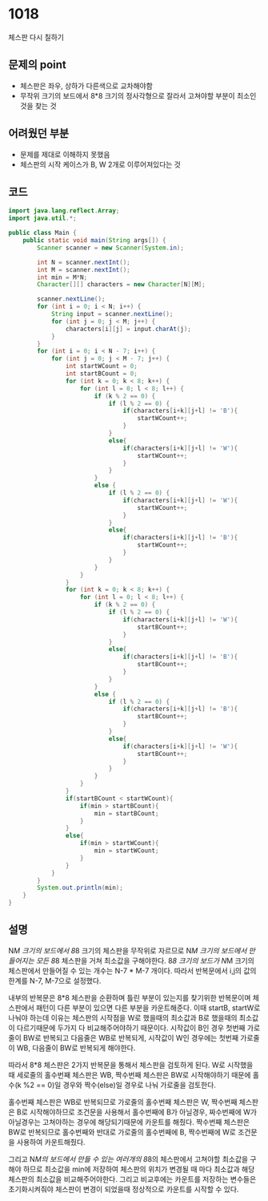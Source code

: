 # 1018
체스판 다시 칠하기

## 문제의 point 

- 체스판은 좌우, 상하가 다른색으로 교차해야함
- 무작위 크기의 보드에서 8*8 크기의 정사각형으로 잘라서 고쳐야할 부분이 최소인것을 찾는 것

## 어려웠던 부분
- 문제를 제대로 이해하지 못했음
- 체스판의 시작 케이스가 B, W 2개로 이루어져있다는 것

## 코드

```java
import java.lang.reflect.Array;
import java.util.*;

public class Main {
    public static void main(String args[]) {
        Scanner scanner = new Scanner(System.in);

        int N = scanner.nextInt();
        int M = scanner.nextInt();
        int min = M*N;
        Character[][] characters = new Character[N][M];

        scanner.nextLine();
        for (int i = 0; i < N; i++) {
            String input = scanner.nextLine();
            for (int j = 0; j < M; j++) {
                characters[i][j] = input.charAt(j);
            }
        }
        for (int i = 0; i < N - 7; i++) {
            for (int j = 0; j < M - 7; j++) {
                int startWCount = 0;
                int startBCount = 0;
                for (int k = 0; k < 8; k++) {
                    for (int l = 0; l < 8; l++) {
                        if (k % 2 == 0) {
                            if (l % 2 == 0) {
                                if(characters[i+k][j+l] != 'B'){
                                    startWCount++;
                                }
                            }
                            else{
                                if(characters[i+k][j+l] != 'W'){
                                    startWCount++;
                                }
                            }
                        }
                        else {
                            if (l % 2 == 0) {
                                if(characters[i+k][j+l] != 'W'){
                                    startWCount++;
                                }
                            }
                            else{
                                if(characters[i+k][j+l] != 'B'){
                                    startWCount++;
                                }
                            }
                        }
                    }
                }
                for (int k = 0; k < 8; k++) {
                    for (int l = 0; l < 8; l++) {
                        if (k % 2 == 0) {
                            if (l % 2 == 0) {
                                if(characters[i+k][j+l] != 'W'){
                                    startBCount++;
                                }
                            }
                            else{
                                if(characters[i+k][j+l] != 'B'){
                                    startBCount++;
                                }
                            }
                        }
                        else {
                            if (l % 2 == 0) {
                                if(characters[i+k][j+l] != 'B'){
                                    startBCount++;
                                }
                            }
                            else{
                                if(characters[i+k][j+l] != 'W'){
                                    startBCount++;
                                }
                            }
                        }
                    }
                }
                if(startBCount < startWCount){
                    if(min > startBCount){
                        min = startBCount;
                    }
                }
                else{
                    if(min > startWCount){
                        min = startWCount;
                    }
                }
            }
        }
        System.out.println(min);
    }
}
```

## 설명 
N*M 크기의 보드에서 8*8 크기의 체스판을 무작위로 자르므로 N*M 크기의 보드에서 만들어지는 모든 8*8 체스판을 거쳐 최소값을 구해야한다.
8*8 크기의 보드가 N*M 크기의 체스판에서 만들어질 수 있는 개수는 N-7 * M-7 개이다. 따라서 반복문에서 i,j의 값의 한계를 N-7, M-7으로 설정했다.

내부의 반복문은 8*8 체스판을 순환하며 틀린 부분이 있는지를 찾기위한 반복문이며 체스판에서 패턴이 다른 부분이 있으면 다른 부분을 카운트해준다. 이때 startB, startW로 나눠야 하는데 이유는 체스판의 시작점을 W로 했을때의 최소값과 B로 했을때의 최소값이 다르기때문에 두가지 다 비교해주어야하기 때문이다. 시작값이 B인 경우 첫번째 가로줄이 BW로 반복되고 다음줄은 WB로 반복되게, 시작값이 W인 경우에는 첫번째 가로줄이 WB, 다음줄이 BW로 반복되게 해야한다. 

따라서 8*8 체스판은 2가지 반복문을 통해서 체스판을 검토하게 된다.
W로 시작했을 때 세로줄의 홀수번째 체스판은 WB, 짝수번째 체스판은 BW로 시작해야하기 때문에 홀수(k %2 == 0)일 경우와 짝수(else)일 경우로 나눠 가로줄을 검토한다.

홀수번째 체스판은 WB로 반복되므로 가로줄의 홀수번째 체스판은 W, 짝수번째 체스판은 B로 시작해야하므로 조건문을 사용해서 홀수번째에 B가 아닐경우, 짜수번째에 W가 아닐경우는 고쳐야하는 경우에 해당되기때문에 카운트를 해줬다.
짝수번째 체스판은 BW로 반복되므로 홀수번째와 반대로 가로줄의 홀수번째에 B, 짝수번째에 W로 조건문을 사용하여 카운트해줬다.

그리고 N*M의 보드에서 만들 수 있는 여러개의 8*8의 체스판에서 고쳐야할 최소값을 구해야 하므로 최소값을 min에 저장하여 체스판의 위치가 변경될 때 마다 최소값과 해당 체스판의 최소값을 비교해주어야한다. 그리고 비교후에는 카운트를 저장하는 변수들은 초기화시켜줘야 체스판이 변경이 되었을때 정상적으로 카운트를 시작할 수 있다.